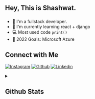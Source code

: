 <!-- welcome message -->
<h2>Hey, This is Shashwat. </h2>

###

- 📙 I'm a fullstack developer.
- 🌱 I'm currently learning react + django
- 💻 Most used code `print()`
- 🎯 2022 Goals: Microsoft Azure


## Connect with Me

[![Instagram](https://img.shields.io/badge/Instagram-E4405F?style=for-the-badge&logo=instagram&logoColor=white)](https://www.instagram.com/un.comfortably_dumb/)
[![Github](https://img.shields.io/badge/GitHub-100000?style=for-the-badge&logo=github&logoColor=white)](https://github.com/shashwat-pd)
[![Linkedin](https://img.shields.io/badge/LinkedIn-0077B5?style=for-the-badge&logo=linkedin&logoColor=white)](https://www.linkedin.com/in/shashwat-poudel/)

<details>
<summary><h2>Github Stats</h2></summary>
<br>

![My github stats](https://github-readme-stats.vercel.app/api?username=shashwat-pd&show_icons=true&bg_color=1e1e2e&text_color=cdd6f4&icon_color=cba6f7&title_color=94e2d5)

[![Top Langs](https://github-readme-stats.vercel.app/api/top-langs/?username=shashwat-pd&layout=compact&bg_color=1e1e2e&text_color=cdd6f4&icon_color=cba6f7&title_color=94e2d5)](https://github.com/anuraghazra/github-readme-stats)

[![GitHub Streak](https://github-readme-streak-stats.herokuapp.com/?user=shashwat-pd&bg_color=1e1e2e&text_color=cdd6f4&icon_color=cba6f7&title_color=94e2d5)](https://git.io/streak-stats)

</details>
